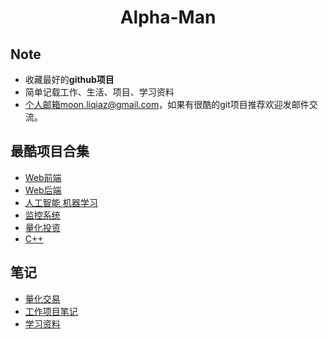 # <center> Alpha-Man

## Note
  - 收藏最好的**github项目**
  - 简单记载工作、生活、项目、学习资料
  - 个人邮箱moon.liqiaz@gmail.com，如果有很酷的git项目推荐欢迎发邮件交流。


## 最酷项目合集
  - [Web前端](./coolproject/frontend.md)
  - [Web后端](./coolproject/backend.md)
  - [人工智能 机器学习](./coolproject/AI.md)
  - [监控系统](./coolproject/monitoring.md)
  - [量化投资](./coolproject/quant.md)
  - [C++](./coolproject/cpp.md)

## 笔记
  - [量化交易](./mynote/investment.md)
  - [工作项目笔记](./mynote/worknote.md)
  - [学习资料](./learning/blockchain.md)